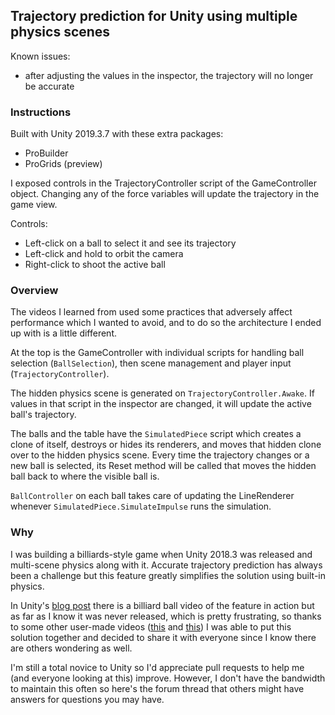 ## Trajectory prediction for Unity using multiple physics scenes

Known issues:
- after adjusting the values in the inspector, the trajectory will no longer be accurate

### Instructions

Built with Unity 2019.3.7 with these extra packages:
- ProBuilder
- ProGrids (preview)

I exposed controls in the TrajectoryController script of the GameController object. Changing any of the force variables will update the trajectory in the game view.

Controls:
- Left-click on a ball to select it and see its trajectory
- Left-click and hold to orbit the camera
- Right-click to shoot the active ball

### Overview

The videos I learned from used some practices that adversely affect performance which I wanted to avoid, and to do so the architecture I ended up with is a little different.

At the top is the GameController with individual scripts for handling ball selection (`BallSelection`), then scene management and player input (`TrajectoryController`).

The hidden physics scene is generated on `TrajectoryController.Awake`. If values in that script in the inspector are changed, it will update the active ball's trajectory.

The balls and the table have the `SimulatedPiece` script which creates a clone of itself, destroys or hides its renderers, and moves that hidden clone over to the hidden physics scene. Every time the trajectory changes or a new ball is selected, its Reset method will be called that moves the hidden ball back to where the visible ball is.

`BallController` on each ball takes care of updating the LineRenderer whenever `SimulatedPiece.SimulateImpulse` runs the simulation.

### Why

I was building a billiards-style game when Unity 2018.3 was released and multi-scene physics along with it. Accurate trajectory prediction has always been a challenge but this feature greatly simplifies the solution using built-in physics. 

In Unity's [blog post](https://blogs.unity3d.com/2018/11/12/physics-changes-in-unity-2018-3-beta/) there is a billiard ball video of the feature in action but as far as I know it was never released, which is pretty frustrating, so thanks to some other user-made videos ([this](https://www.youtube.com/watch?v=GLu1T5Y2SSc) and [this](https://www.youtube.com/watch?v=DcGiUcfLbes)) I was able to put this solution together and decided to share it with everyone since I know there are others wondering as well. 

I'm still a total novice to Unity so I'd appreciate pull requests to help me (and everyone looking at this) improve. However, I don't have the bandwidth to maintain this often so here's the forum thread that others might have answers for questions you may have.
